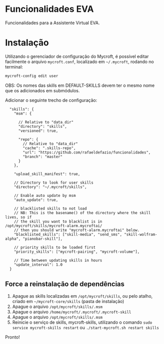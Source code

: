 # Funcionalidades EVA
Funcionalidades para a Assistente Virtual EVA.

# Instalação


Utilizando o gerenciador de configuração do Mycroft, é possível editar facilmente o arquivo `mycroft.conf`, localizado em `~/.mycroft`, rodando no terminal:

```sh
mycroft-config edit user
```

OBS: Os nomes das skills em DEFAULT-SKILLS devem ter o mesmo nome que os adicionados em submódulos.

Adicionar o seguinte trecho de configuração:

```
  "skills": {
    "msm": {

      // Relative to "data_dir"
      "directory": "skills",
      "versioned": true,

      "repo": {
        // Relative to "data_dir"
        "cache": ".skills-repo",
        "url": "https://github.com/rafaeldefazio/funcionalidades",
        "branch": "master"
      }
    },

    "upload_skill_manifest": true,

    // Directory to look for user skills
    "directory": "~/.mycroft/skills",

    // Enable auto update by msm
    "auto_update": true,

    // blacklisted skills to not load
    // NB: This is the basename() of the directory where the skill lives, so if
    // the skill you want to blacklist is in /opt/mycroft/skills/mycroft-alarm.mycroftai/
    // then you should write "mycroft-alarm.mycroftai" below.
    "blacklisted_skills": ["skill-media", "send_sms", "skill-wolfram-alpha", "pianobar-skill"],

    // priority skills to be loaded first
    "priority_skills": ["mycroft-pairing", "mycroft-volume"],
    
    // Time between updating skills in hours
    "update_interval": 1.0
  }
  ```
  
## Force a reinstalação de dependências

1. Apague as skills localizadas em `/opt/mycroft/skills`, ou pelo atalho, criado em `~/mycroft-core/skills` (pasta de instalação)
1. Apague o arquivo `/opt/mycroft/skills/.msm`
1. Apague o arquivo `/home/mycroft/.mycroft/.mycroft-skill`
1. Apague o arquivo `/opt/mycroft/skills/.msm`
1. Reinicie o serviço de skills, mycroft-skills, utilizando o comando `sudo service mycroft-skills restart` ou `./start-mycroft.sh restart skills`

Pronto!

